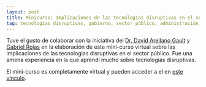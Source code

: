 ```yaml
---
layout: post
title: Minicurso: Implicaciones de las tecnologías disruptivas en el sector público
tag: tecnologías disruptivas, gobierno, sector público, administración pública, inteligencia artificial, blockchain, singularidad, tecnoética, habermas, fukuyama, democracia, big data
---
```


Tuve el gusto de colaborar con la iniciativa del [Dr. David Arellano Gault](https://twitter.com/gaultin) y [Gabriel Rojas](https://twitter.com/gabrielrojassal) en la elaboración de este mini-curso virtual sobre las implicaciones de las tecnologias disruptivas en el sector público.  Fue una amena experiencia en la que aprendí mucho sobre tecnologías disruptivas.

El mini-curso es completamente virtual y pueden acceder a el en [este vínculo](../courses/implicaciones_disruptivas/implicaciones_disruptivas.mds).
